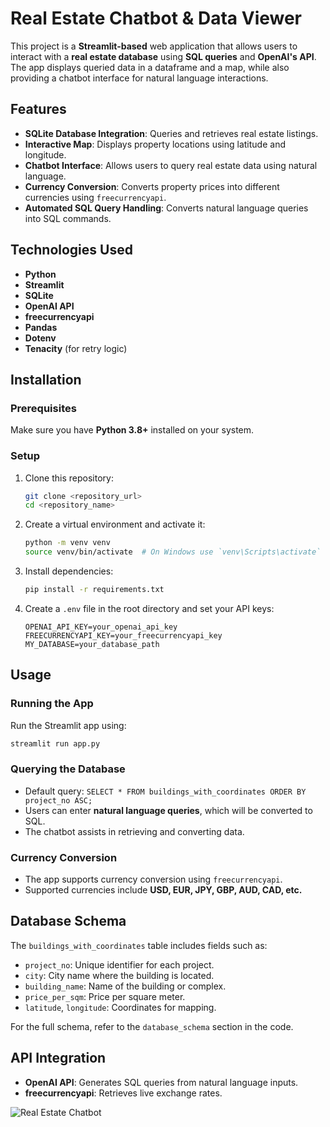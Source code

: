 # Real Estate Chatbot & Data Viewer

This project is a **Streamlit-based** web application that allows users to interact with a **real estate database** using **SQL queries** and **OpenAI's API**. The app displays queried data in a dataframe and a map, while also providing a chatbot interface for natural language interactions.

## Features

- **SQLite Database Integration**: Queries and retrieves real estate listings.
- **Interactive Map**: Displays property locations using latitude and longitude.
- **Chatbot Interface**: Allows users to query real estate data using natural language.
- **Currency Conversion**: Converts property prices into different currencies using `freecurrencyapi`.
- **Automated SQL Query Handling**: Converts natural language queries into SQL commands.

## Technologies Used

- **Python**
- **Streamlit**
- **SQLite**
- **OpenAI API**
- **freecurrencyapi**
- **Pandas**
- **Dotenv**
- **Tenacity** (for retry logic)

## Installation

### Prerequisites

Make sure you have **Python 3.8+** installed on your system.

### Setup

1. Clone this repository:

   ```bash
   git clone <repository_url>
   cd <repository_name>
   ```

2. Create a virtual environment and activate it:

   ```bash
   python -m venv venv
   source venv/bin/activate  # On Windows use `venv\Scripts\activate`
   ```

3. Install dependencies:

   ```bash
   pip install -r requirements.txt
   ```

4. Create a `.env` file in the root directory and set your API keys:

   ```env
   OPENAI_API_KEY=your_openai_api_key
   FREECURRENCYAPI_KEY=your_freecurrencyapi_key
   MY_DATABASE=your_database_path
   ```

## Usage

### Running the App

Run the Streamlit app using:

```bash
streamlit run app.py
```

### Querying the Database

- Default query: `SELECT * FROM buildings_with_coordinates ORDER BY project_no ASC;`
- Users can enter **natural language queries**, which will be converted to SQL.
- The chatbot assists in retrieving and converting data.

### Currency Conversion

- The app supports currency conversion using `freecurrencyapi`.
- Supported currencies include **USD, EUR, JPY, GBP, AUD, CAD, etc.**

## Database Schema

The `buildings_with_coordinates` table includes fields such as:

- `project_no`: Unique identifier for each project.
- `city`: City name where the building is located.
- `building_name`: Name of the building or complex.
- `price_per_sqm`: Price per square meter.
- `latitude`, `longitude`: Coordinates for mapping.

For the full schema, refer to the `database_schema` section in the code.

## API Integration

- **OpenAI API**: Generates SQL queries from natural language inputs.
- **freecurrencyapi**: Retrieves live exchange rates.

![Real Estate Chatbot](./Real%20estate%20chatbot.png)  

